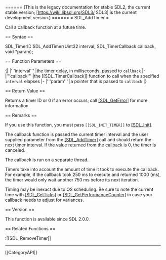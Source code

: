 ====== (This is the legacy documentation for stable SDL2, the current stable version; [https://wiki.libsdl.org/SDL3/ SDL3] is the current development version.) ======
= SDL_AddTimer =

Call a callback function at a future time.

== Syntax ==

<syntaxhighlight lang='c'>
SDL_TimerID SDL_AddTimer(Uint32 interval,
                         SDL_TimerCallback callback,
                         void *param);
</syntaxhighlight>

== Function Parameters ==

{|
|'''interval'''
|the timer delay, in milliseconds, passed to <code>callback</code>
|-
|'''callback'''
|the [[SDL_TimerCallback]] function to call when the specified <code>interval</code> elapses
|-
|'''param'''
|a pointer that is passed to <code>callback</code>
|}

== Return Value ==

Returns a timer ID or 0 if an error occurs; call [[SDL_GetError]]() for
more information.

== Remarks ==

If you use this function, you must pass <code>[[SDL_INIT_TIMER]]</code> to
[[SDL_Init]]().

The callback function is passed the current timer interval and the user
supplied parameter from the [[SDL_AddTimer]]() call and should return the
next timer interval. If the value returned from the callback is 0, the
timer is canceled.

The callback is run on a separate thread.

Timers take into account the amount of time it took to execute the
callback. For example, if the callback took 250 ms to execute and returned
1000 (ms), the timer would only wait another 750 ms before its next
iteration.

Timing may be inexact due to OS scheduling. Be sure to note the current
time with [[SDL_GetTicks]]() or [[SDL_GetPerformanceCounter]]() in case
your callback needs to adjust for variances.

== Version ==

This function is available since SDL 2.0.0.

== Related Functions ==

:[[SDL_RemoveTimer]]

----
[[CategoryAPI]]


